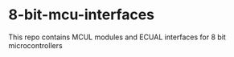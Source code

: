 # 8-bit-mcu-interfaces
This repo contains MCUL modules and ECUAL interfaces for 8 bit microcontrollers
